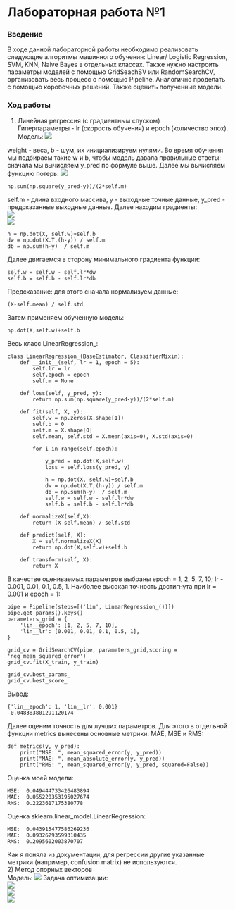 # Лабораторная работа №1

### Введение
В ходе данной лабораторной работы необходимо реализовать следующие алгоритмы машинного обучения: Linear/ Logistic Regression, SVM, KNN, Naive Bayes в отдельных классах. Также нужно настроить параметры моделей с помощью GridSeachSV или RandomSearchCV, организовать весь процесс с помощью Pipeline. Аналогично проделать с помощью коробочных решений. Также оценить полученные модели.  
### Ход работы
1) Линейная регрессия (с градиентным спуском)  
Гиперпараметры - lr (скорость обучения) и epoch (количество эпох).  
Модель: <img src="https://render.githubusercontent.com/render/math?math=X*w + b = Y">

weight - веса, b - шум, их инициализируем нулями. Во время обучения мы подбираем такие w и b, чтобы модель давала правильные ответы: сначала мы вычисляем y_pred по формуле выше. Далее мы вычисляем функцию потерь: <img src="https://render.githubusercontent.com/render/math?math=1/(2*n)*\sum_{i=0}^{n} (y_{pred}-y)^2">  
```
np.sum(np.square(y_pred-y))/(2*self.m)
```
self.m - длина входного массива, y - выходные точные данные, y_pred - предсказанные выходные данные. Далее находим градиенты:  
<img src="https://render.githubusercontent.com/render/math?math=dw=X^T*(y_{y_pred}-y)/n">  
<img src="https://render.githubusercontent.com/render/math?math=db=1/2*\sum_{i=0}^{n} (y_{pred}-y)">  
```
h = np.dot(X, self.w)+self.b
dw = np.dot(X.T,(h-y)) / self.m
db = np.sum(h-y)  / self.m
```
Далее двигаемся в сторону минимального градиента функции:  
```
self.w = self.w - self.lr*dw
self.b = self.b - self.lr*db
```
Предсказание: для этого сначала нормализуем данные:
```
(X-self.mean) / self.std
```
Затем применяем обученную модель:
```
np.dot(X,self.w)+self.b
```
Весь класс LinearRegression_:
```
class LinearRegression_(BaseEstimator, ClassifierMixin):
    def __init__(self, lr = 1, epoch = 5):
        self.lr = lr
        self.epoch = epoch
        self.m = None
                
    def loss(self, y_pred, y):
        return np.sum(np.square(y_pred-y))/(2*self.m)
            
    def fit(self, X, y):
        self.w = np.zeros(X.shape[1])
        self.b = 0
        self.m = X.shape[0]   
        self.mean, self.std = X.mean(axis=0), X.std(axis=0)
        
        for i in range(self.epoch):
            
            y_pred = np.dot(X,self.w)
            loss = self.loss(y_pred, y)
            
            h = np.dot(X, self.w)+self.b
            dw = np.dot(X.T,(h-y)) / self.m
            db = np.sum(h-y)  / self.m
            self.w = self.w - self.lr*dw
            self.b = self.b - self.lr*db
        
    def normalizeX(self,X):
        return (X-self.mean) / self.std
        
    def predict(self, X):
        X = self.normalizeX(X)
        return np.dot(X,self.w)+self.b
    
    def transform(self, X):
        return X
```
В качестве оцениваемых параметров выбраны epoch = 1, 2, 5, 7, 10; lr - 0.001, 0.01, 0.1, 0.5, 1. Наиболее высокая точность достигнута при lr = 0.001 и epoch = 1:
```
pipe = Pipeline(steps=[('lin', LinearRegression_())])
pipe.get_params().keys()
parameters_grid = {
    'lin__epoch': [1, 2, 5, 7, 10],
    'lin__lr': [0.001, 0.01, 0.1, 0.5, 1],
}

grid_cv = GridSearchCV(pipe, parameters_grid,scoring = 'neg_mean_squared_error')
grid_cv.fit(X_train, y_train)

grid_cv.best_params_
grid_cv.best_score_
```
Вывод:
```
{'lin__epoch': 1, 'lin__lr': 0.001}
-0.048383801291120174
```
Далее оценим точность для лучших параметров. Для этого в отдельной функции metrics вынесены основные метрики: MAE, MSE и RMS:
```
def metrics(y, y_pred):
    print("MSE: ", mean_squared_error(y, y_pred))
    print("MAE: ", mean_absolute_error(y, y_pred))
    print("RMS: ", mean_squared_error(y, y_pred, squared=False))
```
Оценка моей модели:  
```
MSE:  0.049444733426483894
MAE:  0.055220353195027674
RMS:  0.2223617175380778
```
Оценка sklearn.linear_model.LinearRegression:  
```
MSE:  0.043915477586269236
MAE:  0.09326293599310435
RMS:  0.2095602003870707
```
Как я поняла из документации, для регрессии другие указанные метрики (например, confusion matrix) не используются.  
2) Метод опорных векторов  
Модель: <img src="https://render.githubusercontent.com/render/math?math=class(x)=sign(\sum_i (\lambda_i*y_i*K(x_i,x)) + b)">
Задача оптимизации:  
<img src="https://render.githubusercontent.com/render/math?math=max(\sum_{i=1}^{n} (\lambda_i) - 1/2 \sum_{i=1}^{n}\sum_{j=1}^{n}y_i*y_j*K(x_i,x_j)*\lambda_i*\lambda_j))">  
<img src="https://render.githubusercontent.com/render/math?math=db=1/2*\sum_{i=0}^{n} y_i*\lambda_i = 0">   
<img src="https://render.githubusercontent.com/render/math?math=0<=\lambda_i<=C">   
